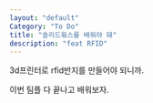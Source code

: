 ```yaml
---
layout: "default"
Category: "To Do"
title: "솔리드윜스를 배워야 돼"
description: "feat RFID"
---
```


3d프린터로 rfid반지를 만들어야 되니까.

이번 팀플 다 끝나고 배워보자.
